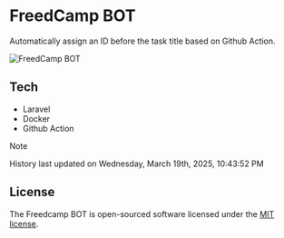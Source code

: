 # FreedCamp BOT

Automatically assign an ID before the task title based on Github Action.

![FreedCamp BOT](https://repository-images.githubusercontent.com/737932867/7d34798b-2680-471c-b089-a78a718d3d6a)

## Tech

- Laravel
- Docker
- Github Action

> [!NOTE]  
> History last updated on Wednesday, March 19th, 2025, 10:43:52 PM

## License

The Freedcamp BOT is open-sourced software licensed under the [MIT license](https://opensource.org/licenses/MIT).
